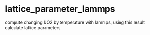 # lattice_parameter_lammps
compute changing UO2 by temperature with lammps, using this result calculate lattice parameters
